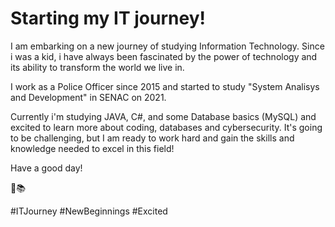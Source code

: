 # Starting my IT journey!

I am embarking on a new journey of studying Information Technology. Since i was a kid, i have always been fascinated by the power of technology and its ability to transform the world we live in.

I work as a Police Officer since 2015 and started to study "System Analisys and Development" in SENAC on 2021.

Currently i'm studying JAVA, C#, and some Database basics (MySQL) and excited to learn more about coding, databases and cybersecurity. It's going to be challenging, but I am ready to work hard and gain the skills and knowledge needed to excel in this field!

Have a good day!

:cop::books:

#ITJourney #NewBeginnings #Excited
